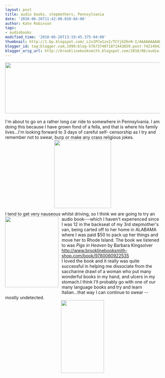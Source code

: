 ```yaml
---
layout: post
title: audio books, stepmothers, Pennsylvania
date: '2010-06-26T11:42:00.010-04:00'
author: Kate Robinson
tags:
- audiobooks
modified_time: '2010-06-26T13:19:45.375-04:00'
thumbnail: http://1.bp.blogspot.com/_L2x1PCw1zuI/TCYjbZ6n9-I/AAAAAAAAAE4/p65dFfFoH8Y/s72-c/empty-road-allentown-pennsylvania-361161401.jpg
blogger_id: tag:blogger.com,1999:blog-5767374071871443859.post-7421494296537393285
blogger_orig_url: http://brooklinebooksmith.blogspot.com/2010/06/audio-books-stepmothers-pennsylvania.html
---
```


<a href="http://1.bp.blogspot.com/_L2x1PCw1zuI/TCYjbZ6n9-I/AAAAAAAAAE4/p65dFfFoH8Y/s1600/empty-road-allentown-pennsylvania-361161401.jpg"><img style="MARGIN: 0px 0px 10px 10px; WIDTH: 631px; FLOAT: right; HEIGHT: 166px; CURSOR: hand" id="BLOGGER_PHOTO_ID_5487112149717743586" border="0" alt="" src="http://1.bp.blogspot.com/_L2x1PCw1zuI/TCYjbZ6n9-I/AAAAAAAAAE4/p65dFfFoH8Y/s320/empty-road-allentown-pennsylvania-361161401.jpg" /></a><br /><div><br /><br /><div><br /><br /><br /><div><br /><br /><br /><br /><div>I'm about to go on a rather long car ride to somewhere in Pennsylvania. I am doing this because I have grown fond of a fella, and that is where his family lives...I'm looking forward to 3 days of careful self- censorship as I try and remember not to swear, burp or make any crass religious jokes.<img style="TEXT-ALIGN: center; MARGIN: 0px auto 10px; WIDTH: 185px; DISPLAY: block; HEIGHT: 222px; CURSOR: hand" id="BLOGGER_PHOTO_ID_5487112244390424098" border="0" alt="" src="http://2.bp.blogspot.com/_L2x1PCw1zuI/TCYjg6mWbiI/AAAAAAAAAFA/16GWSRSRLPc/s320/amish.jpg" /></div><div>I tend to get very nauseous whilst driving, so I think<a href="http://3.bp.blogspot.com/_L2x1PCw1zuI/TCYivhkop8I/AAAAAAAAAEo/Qx3J1ykmUNg/s1600/901e6e547a87943f_step-by-step.jpg"><img style="MARGIN: 0px 10px 10px 0px; WIDTH: 174px; FLOAT: left; HEIGHT: 230px; CURSOR: hand" id="BLOGGER_PHOTO_ID_5487111395858753474" border="0" alt="" src="http://3.bp.blogspot.com/_L2x1PCw1zuI/TCYivhkop8I/AAAAAAAAAEo/Qx3J1ykmUNg/s320/901e6e547a87943f_step-by-step.jpg" /></a> we are going to try an audio book---which I haven't experienced since I was 12 in the backseat of my 3rd stepmother's van, being carted off to her home in ALABAMA where I was paid $50 to pack up her things and move her to Rhode Island. The book we listened to was <em>Pigs in Heaven</em> by Barbara Kingsolver <a href="http://www.brooklinebooksmith-shop.com/book/9780060922535">http://www.brooklinebooksmith-shop.com/book/9780060922535</a><br /></div><div>I loved the book and it really was quite successful in helping me dissociate from the saccharine drawl of a woman who put many wonderful books in my hand, and ulcers in my stomach.I think I'll probably go with one of our many language books and try and learn Italian...that way I can continue to swear --mostly undetected.<img style="TEXT-ALIGN: center; MARGIN: 0px auto 10px; WIDTH: 140px; DISPLAY: block; HEIGHT: 237px; CURSOR: hand" id="BLOGGER_PHOTO_ID_5487111824395212034" border="0" alt="" src="http://2.bp.blogspot.com/_L2x1PCw1zuI/TCYjId_sFQI/AAAAAAAAAEw/v5SETc6783M/s320/pigs-in-heaven.jpg" /></div></div></div></div>